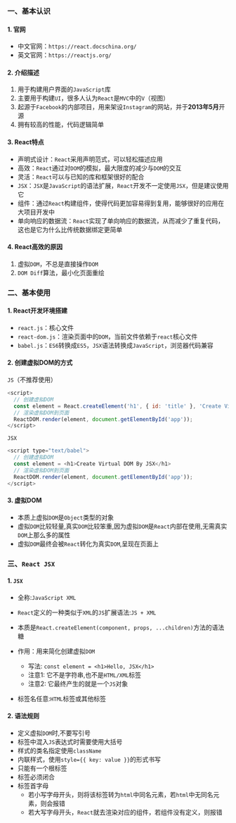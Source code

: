 ### 一、基本认识

#### 1. 官网

- 中文官网：`https://react.docschina.org/`
- 英文官网：`https://reactjs.org/`

#### 2. 介绍描述

1. 用于构建用户界面的`JavaScript`库
2. 主要用于构建`UI`，很多人认为`React`是`MVC`中的`V`（视图）
3. 起源于`Facebook`的内部项目，用来架设`Instagram`的网站，并于**2013年5月**开源
4. 拥有较高的性能，代码逻辑简单

#### 3. React特点

- 声明式设计：`React`采用声明范式，可以轻松描述应用
- 高效：`React`通过对`DOM`的模拟，最大限度的减少与`DOM`的交互
- 灵活：`React`可以与已知的库和框架很好的配合
- `JSX`：`JSX`是`JavaScript`的语法扩展，`React`开发不一定使用`JSX`，但是建议使用它
- 组件：通过`React`构建组件，使得代码更加容易得到复用，能够很好的应用在大项目开发中
- 单向响应的数据流：`React`实现了单向响应的数据流，从而减少了重复代码，这也是它为什么比传统数据绑定更简单

#### 4.  React高效的原因

1. 虚拟`DOM`，不总是直接操作`DOM`
2. `DOM Diff`算法，最小化页面重绘

### 二、基本使用

#### 1.  React开发环境搭建

- `react.js`：核心文件
- `react-dom.js`：渲染页面中的`DOM`，当前文件依赖于`react`核心文件
- `babel.js`：`ES6`转换成`ES5`，`JSX`语法转换成`JavaScript`，浏览器代码兼容

#### 2. 创建虚拟DOM的方式

`JS`（不推荐使用）

```javascript
<script>
  // 创建虚拟DOM
  const element = React.createElement('h1', { id: 'title' }, 'Create Virtual DOM By JS');
  // 渲染虚拟DOM到页面
  ReactDOM.render(element, document.getElementById('app'));
</script>
```

`JSX`

```javascript
<script type="text/babel">
  // 创建虚拟DOM
  const element = <h1>Create Virtual DOM By JSX</h1>
  // 渲染虚拟DOM到页面
  ReactDOM.render(element, document.getElementById('app'));
</script>
```

#### 3. 虚拟DOM

- 本质上虚拟`DOM`是`Object`类型的对象
- 虚拟`DOM`比较轻量,真实`DOM`比较笨重,因为虚拟`DOM`是`React`内部在使用,无需真实`DOM`上那么多的属性
- 虚拟`DOM`最终会被`React`转化为真实`DOM`,呈现在页面上

### 三、`React JSX`

#### 1. `JSX`

- 全称:`JavaScript XML`
- `React`定义的一种类似于`XML`的`JS`扩展语法:`JS + XML`
- 本质是`React.createElement(component, props, ...children)`方法的语法糖
- 作用：用来简化创建虚拟`DOM`
  - 写法: `const element = <h1>Hello, JSX</h1>`
  - 注意1: 它不是字符串,也不是`HTML/XML`标签
  - 注意2: 它最终产生的就是一个`JS`对象

- 标签名任意:`HTML`标签或其他标签

#### 2. 语法规则

- 定义虚拟`DOM`时,不要写引号
- 标签中混入`JS`表达式时需要使用大括号
- 样式的类名指定使用`className`
- 内联样式，使用`style={{ key: value }}`的形式书写
- 只能有一个根标签
- 标签必须闭合
- 标签首字母
  - 若小写字母开头，则将该标签转为`html`中同名元素，若`html`中无同名元素，则会报错
  - 若大写字母开头，`React`就去渲染对应的组件，若组件没有定义，则报错